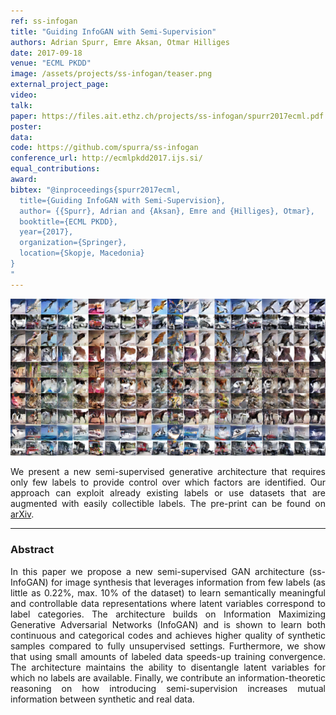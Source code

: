 ```yaml
---
ref: ss-infogan
title: "Guiding InfoGAN with Semi-Supervision"
authors: Adrian Spurr, Emre Aksan, Otmar Hilliges
date: 2017-09-18
venue: "ECML PKDD"
image: /assets/projects/ss-infogan/teaser.png
external_project_page: 
video: 
talk: 
paper: https://files.ait.ethz.ch/projects/ss-infogan/spurr2017ecml.pdf
poster: 
data: 
code: https://github.com/spurra/ss-infogan
conference_url: http://ecmlpkdd2017.ijs.si/
equal_contributions: 
award: 
bibtex: "@inproceedings{spurr2017ecml,
  title={Guiding InfoGAN with Semi-Supervision},
  author= {{Spurr}, Adrian and {Aksan}, Emre and {Hilliges}, Otmar},
  booktitle={ECML PKDD},
  year={2017},
  organization={Springer},
  location={Skopje, Macedonia}
}
"
---
```


<img class="fullcol" src="/assets/projects/ss-infogan/teaser-2.png" alt="Teaser-Picture" />

<p align="justify">
    <span class="figurecap">
We present a new semi-supervised generative architecture that requires only few labels to provide control over which factors are identified.
Our approach can exploit already existing labels or use datasets that are augmented
with easily collectible labels. The pre-print can be found on <a href="https://arxiv.org/abs/1707.04487" title="arXiv">arXiv</a>.
</p>
<hr />
        

<h3>Abstract</h3>
<p align="justify">
  In this paper we propose a new semi-supervised GAN architecture (ss-InfoGAN) for image synthesis that leverages information from few labels (as little as 0.22%, max. 10% of the dataset) to learn semantically meaningful and controllable data representations where latent variables correspond to label categories. The architecture builds on Information Maximizing Generative Adversarial Networks (InfoGAN) and is shown to learn both continuous and categorical codes and achieves higher quality of synthetic samples compared to fully unsupervised settings. Furthermore, we show that using small amounts of labeled data speeds-up training convergence. The architecture maintains the ability to disentangle latent variables for which no labels are available. Finally, we contribute an information-theoretic reasoning on how introducing semi-supervision increases mutual information between synthetic and real data.
</p>
    

<!--<div class="fullcol">
<h3>Video</h3>
    <div class="video">
       <iframe width="840" height="474" src="https://www.youtube.com/embed/3x6fT-CENcQ" frameborder="0" allowfullscreen></iframe>
    </div>
    <hr />
    <br/>
</div>
-->

<!-- <div class="fullcol">
    <h3>System overview</h3>
    <img class="fullcol" src="/assets/projects/puppet/repesentative_img_final.png" alt="Sys-Overview-Picture" />
    <div class="fullcol">
        <p align="left">
            <span class="figurecap">
                 Illustration of our pipeline from input character to fluid tangible animation using an optimized device configuration. The horse has 29 bones, controlled by 8 joints.
            </span>
        </p>
        <hr />
        <br/>
    </div>
</div>-->



<!--<div class="fullcol">
    <h3>Gallery</h3>
    <br/>
    <img class="fullcol" src="/assets/projects/puppet/gallery.png" alt="Gallery-Picture" />
    <p align="justify">
        <span class="figurecap">
            Depending on the available kit, device build instruction plans with different complexity are generated by our algorithm. Note that
the models have much higher degrees of freedom than the generated control structures. The inputs were (nr. bones/nr. sample poses): Horse:
(29/25 galloping, going up) – Dragon: (110/12 flying, some walking); Scorpion (62/20 walking, attacking); Dancer (22/6). Note that the
device for the Dancer is asymmetric due to the asymmetry in the input poses: the left arm of the character moves almost rigidly with the torso
and it is thus not necessary to have any joint controlling the left arm.
        </span>
    </p>
    <hr />
</div>

<div class="fullcol">
    <h3>Acknowledgments</h3>
    <p align="justify">
We are grateful to C&eacute;dric Pradalier and Evgeni Sorkine for invalu-
able discussions and engineering support, to Sebastian Schoellham-
mer for his assistance on 3D modeling and rigging in Maya, to
Olga Diamanti for composing the accompanying video, to C&eacute;cile Edwards-Rietmann for narrating it and to Jeannine Wymann for her
help in assembling the prototypes. We also thank our
user study participants. This work was supported in part by the SNF grant
200021_162958 and the ERC grant iModel (StG-2012-306877). Alec Jacobson
is funded in part by NSF grants IIS-14-09286 and IIS-17257.
    </p>
    <hr />
    <br/>
    <br/>
</div> -->

